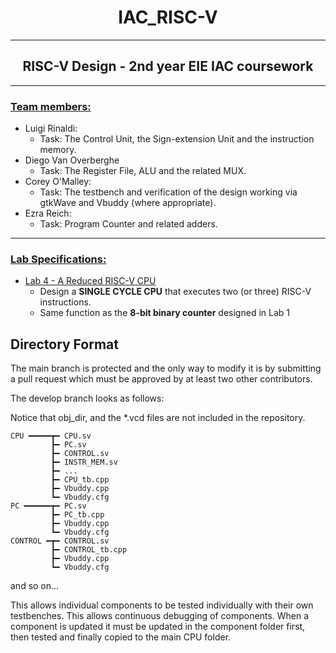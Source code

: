 # <center>IAC_RISC-V</center>
---
## <center> **RISC-V Design - 2nd year EIE IAC coursework** </center>
---
### <ins> **Team members:** </ins>
* Luigi Rinaldi: 
  * Task: The Control Unit, the Sign-extension Unit and the instruction memory. 
* Diego Van Overberghe
  * Task: The Register File, ALU and the related MUX.
* Corey O'Malley: 
  * Task: The testbench and verification of the design working via gtkWave and Vbuddy (where appropriate).
* Ezra Reich: 
  * Task: Program Counter and related adders.

---

### <ins> **Lab Specifications:** </ins>

* <ins>Lab 4 - A Reduced RISC-V CPU</ins>
  *  Design a **SINGLE CYCLE CPU** that executes two (or three) RISC-V instructions. 
  *  Same function as the **8-bit binary counter** designed in Lab 1

## Directory Format

The main branch is protected and the only way to modify it is by submitting a pull request which must be approved by at least two other contributors.

The develop branch looks as follows:

Notice that obj_dir, and the *.vcd files are not included in the repository.

```
CPU ━━━━━┳━ CPU.sv
         ┣━ PC.sv
         ┣━ CONTROL.sv
         ┣━ INSTR_MEM.sv
         ┣━ ...
         ┣━ CPU_tb.cpp
         ┣━ Vbuddy.cpp
         ┗━ Vbuddy.cfg
PC ━━━━━━┳━ PC.sv
         ┣━ PC_tb.cpp
         ┣━ Vbuddy.cpp
         ┗━ Vbuddy.cfg    
CONTROL ━┳━ CONTROL.sv
         ┣━ CONTROL_tb.cpp
         ┣━ Vbuddy.cpp
         ┗━ Vbuddy.cfg
```

and so on...

This allows individual components to be tested individually with their own testbenches. This allows continuous debugging of components. When a component is updated it must be updated in the component folder first, then tested and finally copied to the main CPU folder.